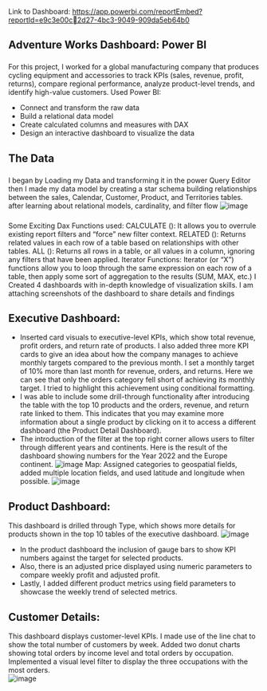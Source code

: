 Link to Dashboard: https://app.powerbi.com/reportEmbed?reportId=e9c3e00c2d27-4bc3-9049-909da5eb64b0
## Adventure Works Dashboard: Power BI
###
For this project, I worked for a global manufacturing company that produces cycling
equipment and accessories to track KPIs (sales, revenue, profit, returns), compare regional 
performance, analyze product-level trends, and identify high-value customers.
Used Power BI: 
- Connect and transform the raw data
- Build a relational data model
- Create calculated columns and measures with DAX
- Design an interactive dashboard to visualize the data
## The Data
###
I began by Loading my Data and transforming it in the power Query Editor then I made my data 
model by creating a star schema building relationships between the sales, Calendar, Customer, 
Product, and Territories tables. after learning about relational models, cardinality, and filter flow
![image](https://github.com/inioluwa279/Adventures-works-using-Power-BI/assets/133115794/2fb4de65-2f46-4a59-830d-69b2e8854732)
###
Some Exciting Dax Functions used:
CALCULATE (): It allows you to overrule existing report filters and “force” new filter context.
RELATED (): Returns related values in each row of a table based on relationships with other tables.
ALL (): Returns all rows in a table, or all values in a column, ignoring any filters that have been applied.
Iterator Functions: Iterator (or “X”) functions allow you to loop through the same expression on each row of a table, then apply some sort of aggregation to the results (SUM, MAX, etc.)
I Created 4 dashboards with in-depth knowledge of visualization skills. I am attaching screenshots of the dashboard to share details and findings
## Executive Dashboard: 
-	Inserted card visuals to executive-level KPIs, which show total revenue, profit orders, and return rate of products. I also added three more KPI cards to give an idea about how the company manages to achieve monthly targets compared to the previous month. I set a monthly target of 10% more than last month for revenue, orders, and returns. Here we can see that only the orders category fell short of achieving its monthly target. I tried to highlight this achievement using conditional formatting. 
- I was able to include some drill-through functionality after introducing the table with the top 10 products and the orders, revenue, and return rate linked to them. This indicates that you may examine more information about a single product by clicking on it to access a different dashboard (the Product Detail Dashboard).
-	The introduction of the filter at the top right corner allows users to filter through different years and continents. Here is the result of the dashboard showing numbers for the Year 2022 and the Europe continent.
![image](https://github.com/inioluwa279/Adventures-works-using-Power-BI/assets/133115794/46b8dc1a-2e0e-48ff-add2-8da9a9c98d41)
Map: Assigned categories to geospatial fields, added multiple location fields, and used latitude and longitude when possible.
![image](https://github.com/inioluwa279/Adventures-works-using-Power-BI/assets/133115794/dbadee30-eeea-4cb3-b2c8-f2be2c241227)
## Product Dashboard: 
This dashboard is drilled through Type, which shows more details for products shown in the top 10 tables of the executive dashboard.
![image](https://github.com/inioluwa279/Adventures-works-using-Power-BI/assets/133115794/6281e3ef-6fed-4460-996f-3599b865d1f6)
-	In the product dashboard the inclusion of gauge bars to show KPI numbers against the target for selected products.
-	Also, there is an adjusted price displayed using numeric parameters to compare weekly profit and adjusted profit.
-	Lastly, I added different product metrics using field parameters to showcase the weekly trend of selected metrics.
## Customer Details: 
This dashboard displays customer-level KPIs. I made use of the line chat to show the total number of customers by week. Added two donut charts showing total orders by income level and total orders by occupation. Implemented a visual level filter to display the three occupations with the most orders.  
![image](https://github.com/inioluwa279/Adventures-works-using-Power-BI/assets/133115794/5ba96103-2596-4e7a-b4ae-847a8edfe8ed)
